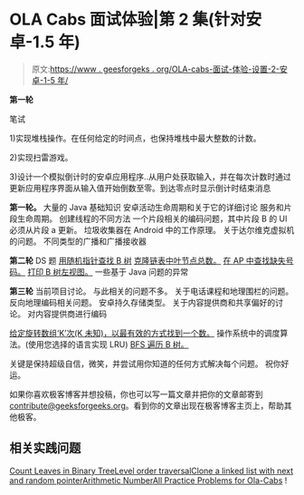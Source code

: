 # OLA Cabs 面试体验|第 2 集(针对安卓-1.5 年)

> 原文:[https://www . geesforgeks . org/OLA-cabs-面试-体验-设置-2-安卓-1-5 年/](https://www.geeksforgeeks.org/ola-cabs-interview-experience-set-2-android-1-5-years/)

**第一轮**

笔试

1)实现堆栈操作。在任何给定的时间点，也保持堆栈中最大整数的计数。

2)实现扫雷游戏。

3)设计一个模拟倒计时的安卓应用程序..从用户处获取输入，并在每次计数时通过更新应用程序界面从输入值开始倒数至零。到达零点时显示倒计时结束消息

**第一轮。**
大量的 Java 基础知识
安卓活动生命周期和关于它的详细讨论
服务和片段生命周期。
创建线程的不同方法
一个片段相关的编码问题，其中片段 B 的 UI 必须从片段 a 更新。
垃圾收集器在 Android 中的工作原理。
关于达尔维克虚拟机的问题。
不同类型的广播和广播接收器

**第二轮**
DS 题
[用随机指针查找 B 树](https://practice.geeksforgeeks.org/problems/count-leaves-in-binary-tree/1)
[克隆链表中叶节点总数。](https://practice.geeksforgeeks.org/problems/clone-a-linked-list-with-next-and-random-pointer/1)
[在 AP 中查找缺失号码。](https://practice.geeksforgeeks.org/problems/missing-number-in-array/0)
[打印 B 树左视图。](https://practice.geeksforgeeks.org/problems/left-view-of-binary-tree/1)
一些基于 Java 问题的异常

**第三轮**
当前项目讨论。
与此相关的问题不多。
关于电话课程和地理围栏的问题。
反向地理编码相关问题。
安卓持久存储类型。
关于内容提供商和共享偏好的讨论。
对内容提供商进行编码

[给定旋转数组‘K’次(K 未知)，以最有效的方式找到一个数。](https://practice.geeksforgeeks.org/problems/search-in-a-rotated-array/0)
操作系统中的调度算法。(使用您选择的语言实现 LRU)
[BFS 遍历 B 树。](https://practice.geeksforgeeks.org/problems/bfs-traversal-of-graph/1)

关键是保持超级自信，微笑，并尝试用你知道的任何方式解决每个问题。
祝你好运。

如果你喜欢极客博客并想投稿，你也可以写一篇文章并把你的文章邮寄到 contribute@geeksforgeeks.org。看到你的文章出现在极客博客主页上，帮助其他极客。

## 相关实践问题

[Count Leaves in Binary Tree](https://practice.geeksforgeeks.org/problems/count-leaves-in-binary-tree/1)[Level order traversal](https://practice.geeksforgeeks.org/problems/level-order-traversal/1)[Clone a linked list with next and random pointer](https://practice.geeksforgeeks.org/problems/clone-a-linked-list-with-next-and-random-pointer/1)[Arithmetic Number](https://practice.geeksforgeeks.org/problems/arithmetic-number/0)[All Practice Problems for Ola-Cabs](https://practice.geeksforgeeks.org/company/Ola-Cabs/) !
